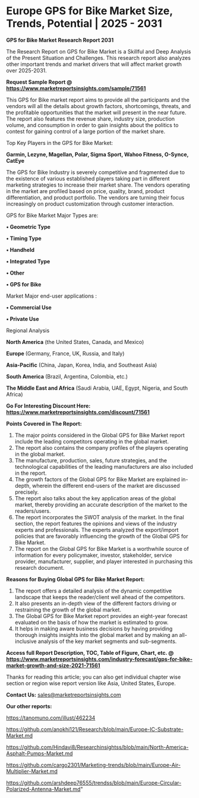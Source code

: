 # Europe GPS for Bike Market Size, Trends, Potential | 2025 - 2031

<strong>GPS for Bike Market Research Report 2031</strong>

The Research Report on GPS for Bike Market is a Skillful and Deep Analysis of the Present Situation and Challenges. This research report also analyzes other important trends and market drivers that will affect market growth over 2025-2031.

<strong>Request Sample Report @ <a href=https://www.marketreportsinsights.com/sample/71561>https://www.marketreportsinsights.com/sample/71561</a></strong>

This GPS for Bike market report aims to provide all the participants and the vendors will all the details about growth factors, shortcomings, threats, and the profitable opportunities that the market will present in the near future. The report also features the revenue share, industry size, production volume, and consumption in order to gain insights about the politics to contest for gaining control of a large portion of the market share.

Top Key Players in the GPS for Bike Market:

<strong>Garmin, Lezyne, Magellan, Polar, Sigma Sport, Wahoo Fitness, O-Synce, CatEye</strong>

The GPS for Bike Industry is severely competitive and fragmented due to the existence of various established players taking part in different marketing strategies to increase their market share. The vendors operating in the market are profiled based on price, quality, brand, product differentiation, and product portfolio. The vendors are turning their focus increasingly on product customization through customer interaction.

GPS for Bike Market Major Types are:

<strong>• Geometric Type

• Timing Type

• Handheld

• Integrated Type

• Other

• GPS for Bike</strong>

Market Major end-user applications :

<strong>• Commercial Use

• Private Use</strong>

Regional Analysis

</u><strong><b>North America</b></strong> (the United States, Canada, and Mexico)

<strong><b>Europe </b></strong>(Germany, France, UK, Russia, and Italy)

<strong><b>Asia-Pacific</b></strong> (China, Japan, Korea, India, and Southeast Asia)

<strong><b>South America</b></strong> (Brazil, Argentina, Colombia, etc.)

<strong><b>The Middle East and Africa</b></strong> (Saudi Arabia, UAE, Egypt, Nigeria, and South Africa)

<strong>Go For Interesting Discount Here: <a href=https://www.marketreportsinsights.com/discount/71561>https://www.marketreportsinsights.com/discount/71561</a></strong>

<strong>Points Covered in The Report:</strong>
<ol>
  <li>The major points considered in the Global GPS for Bike Market report include the leading competitors operating in the global market.</li>
  <li>The report also contains the company profiles of the players operating in the global market.</li>
  <li>The manufacture, production, sales, future strategies, and the technological capabilities of the leading manufacturers are also included in the report.</li>
  <li>The growth factors of the Global GPS for Bike Market are explained in-depth, wherein the different end-users of the market are discussed precisely.</li>
  <li>The report also talks about the key application areas of the global market, thereby providing an accurate description of the market to the readers/users.</li>
  <li>The report incorporates the SWOT analysis of the market. In the final section, the report features the opinions and views of the industry experts and professionals. The experts analyzed the export/import policies that are favorably influencing the growth of the Global GPS for Bike Market.</li>
  <li>The report on the Global GPS for Bike Market is a worthwhile source of information for every policymaker, investor, stakeholder, service provider, manufacturer, supplier, and player interested in purchasing this research document.</li>
</ol>
<strong>Reasons for Buying Global GPS for Bike Market Report:</strong>

<ol>
  <li>The report offers a detailed analysis of the dynamic competitive landscape that keeps the reader/client well ahead of the competitors.</li>
  <li>It also presents an in-depth view of the different factors driving or restraining the growth of the global market.</li>
  <li>The Global GPS for Bike Market report provides an eight-year forecast evaluated on the basis of how the market is estimated to grow.</li>
  <li>It helps in making aware business decisions by having providing thorough insights insights into the global market and by making an all-inclusive analysis of the key market segments and sub-segments.</li>
</ol>
<strong>Access full Report Description, TOC, Table of Figure, Chart, etc. @ <a href=https://www.marketreportsinsights.com/industry-forecast/gps-for-bike-market-growth-and-size-2021-71561>https://www.marketreportsinsights.com/industry-forecast/gps-for-bike-market-growth-and-size-2021-71561</a></strong>


Thanks for reading this article; you can also get individual chapter wise section or region wise report version like Asia, United States, Europe.

<strong>Contact Us:</strong>
sales@marketreportsinsights.com

<strong>Our other reports:</strong>

<a href=https://tanomuno.com/illust/462234>https://tanomuno.com/illust/462234</a>

<a href=https://github.com/anokhi121/Research/blob/main/Europe-IC-Substrate-Market.md>https://github.com/anokhi121/Research/blob/main/Europe-IC-Substrate-Market.md</a>

<a href=https://github.com/Hindavi8/Researchinsightss/blob/main/North-America-Asphalt-Pumps-Market.md>https://github.com/Hindavi8/Researchinsightss/blob/main/North-America-Asphalt-Pumps-Market.md</a>

<a href=https://github.com/cargo2301/Marketing-trends/blob/main/Europe-Air-Multiplier-Market.md>https://github.com/cargo2301/Marketing-trends/blob/main/Europe-Air-Multiplier-Market.md</a>

<a href=https://github.com/arshdeep76555/trendss/blob/main/Europe-Circular-Polarized-Antenna-Market.md>https://github.com/arshdeep76555/trendss/blob/main/Europe-Circular-Polarized-Antenna-Market.md</a>"
